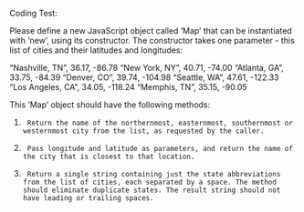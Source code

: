 

﻿Coding Test:
 
Please define a new JavaScript object called ‘Map’ that can be instantiated with ‘new’, using its constructor. The constructor takes one parameter - this list of cities and their latitudes and longitudes:
 
“Nashville, TN”, 36.17, -86.78
“New York, NY”, 40.71, -74.00
“Atlanta, GA”, 33.75, -84.39
“Denver, CO”, 39.74, -104.98
“Seattle, WA”, 47.61, -122.33
“Los Angeles, CA”, 34.05, -118.24
“Memphis, TN”, 35.15, -90.05
 
This ‘Map’ object should have the following methods:
 
1)      Return the name of the northernmost, easternmost, southernmost or westernmost city from the list, as requested by the caller.
 
2)      Pass longitude and latitude as parameters, and return the name of the city that is closest to that location.
 
3)      Return a single string containing just the state abbreviations from the list of cities, each separated by a space. The method should eliminate duplicate states. The result string should not have leading or trailing spaces.
